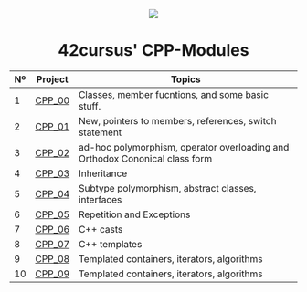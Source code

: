 
<p align="center">
  <img src=https://user-images.githubusercontent.com/40824677/149224059-8a1fc9f2-31bc-4335-93b3-6017bf794668.png />
</p>

<h1 align="center">
	42cursus' CPP-Modules
</h1>

|  Nº | Project | Topics |
|-----|---------|--------|
|  1  | [CPP_00](https://github.com/ele-sage/42-Cursus/tree/master/cpp/module%2000) | Classes, member fucntions, and some basic stuff.  |
|  2  | [CPP_01](https://github.com/ele-sage/42-Cursus/tree/master/cpp/module%2001) | New, pointers to members, references, switch statement  |
|  3  | [CPP_02](https://github.com/ele-sage/42-Cursus/tree/master/cpp/module%2002) | ad-hoc polymorphism, operator overloading and Orthodox Cononical class form  |
|  4  | [CPP_03](https://github.com/ele-sage/42-Cursus/tree/master/cpp/module%2003) | Inheritance  |
|  5  | [CPP_04](https://github.com/ele-sage/42-Cursus/tree/master/cpp/module%2004) | Subtype polymorphism, abstract classes, interfaces  |
|  6  | [CPP_05](https://github.com/ele-sage/42-Cursus/tree/master/cpp/module%2005) | Repetition and Exceptions  |
|  7  | [CPP_06](https://github.com/ele-sage/42-Cursus/tree/master/cpp/module%2006) | C++ casts  |
|  8  | [CPP_07](https://github.com/ele-sage/42-Cursus/tree/master/cpp/module%2007) | C++ templates  |
|  9  | [CPP_08](https://github.com/ele-sage/42-Cursus/tree/master/cpp/module%2008) | Templated containers, iterators, algorithms  |
|  10  | [CPP_09](https://github.com/ele-sage/42-Cursus/tree/master/cpp/module%2009) | Templated containers, iterators, algorithms  |
